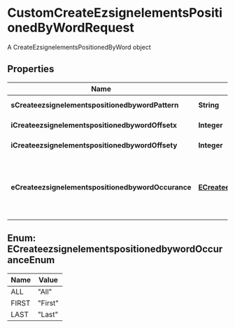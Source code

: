 

# CustomCreateEzsignelementsPositionedByWordRequest

A CreateEzsignelementsPositionedByWord object

## Properties

| Name | Type | Description | Notes |
|------------ | ------------- | ------------- | -------------|
|**sCreateezsignelementspositionedbywordPattern** | **String** | The word to search |  |
|**iCreateezsignelementspositionedbywordOffsetx** | **Integer** | The X offset |  |
|**iCreateezsignelementspositionedbywordOffsety** | **Integer** | The Y offset |  |
|**eCreateezsignelementspositionedbywordOccurance** | [**ECreateezsignelementspositionedbywordOccuranceEnum**](#ECreateezsignelementspositionedbywordOccuranceEnum) | The occurance in the search to add the ezsign element |  |



## Enum: ECreateezsignelementspositionedbywordOccuranceEnum

| Name | Value |
|---- | -----|
| ALL | &quot;All&quot; |
| FIRST | &quot;First&quot; |
| LAST | &quot;Last&quot; |



